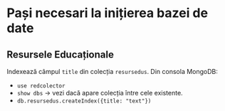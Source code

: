 # Pași necesari la inițierea bazei de date

## Resursele Educaționale

Indexează câmpul `title` din colecția `resursedus`.
Din consola MongoDB: 
- `use redcolector`
- `show dbs` -> vezi dacă apare colecția între cele existente.
- `db.resursedus.createIndex({title: "text"})`